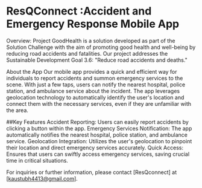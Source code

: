 # ResQConnect :Accident and Emergency Response Mobile App

Overview: Project GoodHealth is a solution developed as part of the Solution Challenge with the aim of promoting good health and well-being by reducing road accidents and fatalities. Our project addresses the Sustainable Development Goal 3.6: "Reduce road accidents and deaths."

About the App
Our mobile app provides a quick and efficient way for individuals to report accidents and summon emergency services to the scene. With just a few taps, users can notify the nearest hospital, police station, and ambulance service about the incident. The app leverages geolocation technology to automatically identify the user's location and connect them with the necessary services, even if they are unfamiliar with the area.

##Key Features
Accident Reporting: Users can easily report accidents by clicking a button within the app.
Emergency Services Notification: The app automatically notifies the nearest hospital, police station, and ambulance service.
Geolocation Integration: Utilizes the user's geolocation to pinpoint their location and direct emergency services accurately.
Quick Access: Ensures that users can swiftly access emergency services, saving crucial time in critical situations.

For inquiries or further information, please contact [ResQconnect] at [kaustubh4413@gmail.com].
